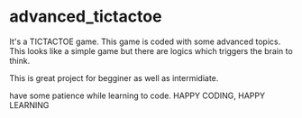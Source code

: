 # advanced_tictactoe

It's a TICTACTOE game.
This game is coded with some advanced topics.
This looks like a simple game but there are logics which triggers the brain to think.

This is great project for begginer as well as intermidiate.

have some patience while learning to code.
 HAPPY CODING,  HAPPY LEARNING
